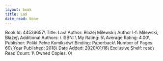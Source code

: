 ```yaml
---
layout: book
title: Las
date_read: None
---
```


Book Id: 44539657\ 
Title: Las\ 
Author: Błażej Milewski\ 
Author l-f: Milewski, Błażej\ 
Additional Authors: \ 
ISBN: \ 
My Rating: 5\ 
Average Rating: 4.00\ 
Publisher: Poliki Pełne Komiksów\ 
Binding: Paperback\ 
Number of Pages: 60\ 
Year Published: 2018\ 
Date Added: 2020/01/18\ 
Exclusive Shelf: read\ 
Read Count: 1\ 
Owned Copies: 0\ 


